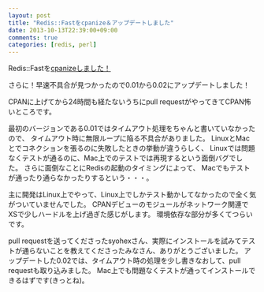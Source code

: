 ```yaml
---
layout: post
title: "Redis::Fastをcpanize＆アップデートしました"
date: 2013-10-13T22:39:00+09:00
comments: true
categories: [redis, perl]
---
```


Redis::Fastを[cpanizeしました！](https://metacpan.org/release/Redis-Fast)

さらに！早速不具合が見つかったので0.01から0.02にアップデートしました！

<!-- More -->

CPANに上げてから24時間も経たないうちにpull requestがやってきてCPAN怖いところです。

最初のバージョンである0.01ではタイムアウト処理をちゃんと書いていなかったので、
タイムアウト時に無限ループに陥る不具合がありました。
LinuxとMacとでコネクションを張るのに失敗したときの挙動が違うらしく、
Linuxでは問題なくテストが通るのに、Mac上でのテストでは再現するという面倒バグでした。
さらに面倒なことにRedisの起動のタイミングによって、
Macでもテストが通ったり通らなかったりするという・・・。

主に開発はLinux上でやって、Linux上でしかテスト動かしてなかったので全く気がついていませんでした。
CPANデビューのモジュールがネットワーク関連でXSで少しハードルを上げ過ぎた感じがします。
環境依存な部分が多くてつらいです。

pull requestを送ってくださったsyohexさん、実際にインストールを試みてテストが通らないことを教えてくださったみなさん、ありがとうございました。
アップデートした0.02では、タイムアウト時の処理を少し書きなおして、pull requestも取り込みました。
Mac上でも問題なくテストが通ってインストールできるはずです(きっとね)。
